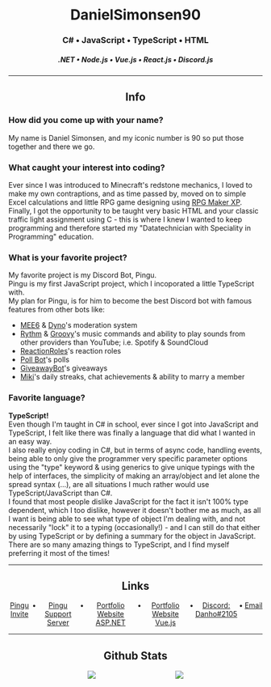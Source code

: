 <div id="DanielSimonsen90-github-content" align="center">

# DanielSimonsen90
### C# • JavaScript • TypeScript • HTML 
##### .NET • Node.js • Vue.js • React.js • Discord.js
    
***

## Info
<div class="qna-answer" align="left">

### How did you come up with your name?
My name is Daniel Simonsen, and my iconic number is 90 so put those together and there we go.

### What caught your interest into coding?
Ever since I was introduced to Minecraft's redstone mechanics, I loved to make my own contraptions, and as time passed by, moved on to simple Excel calculations and little RPG game designing using [RPG Maker XP](https://www.rpgmakerweb.com/products/rpg-maker-xp). <br />
Finally, I got the opportunity to be taught very basic HTML and your classic traffic light assignment using C - this is where I knew I wanted to keep programming and therefore started my "Datatechnician with Speciality in Programming" education.

### What is your favorite project?
My favorite project is my Discord Bot, Pingu. <br />
Pingu is my first JavaScript project, which I incoporated a little TypeScript with. <br />
My plan for Pingu, is for him to become the best Discord bot with famous features from other bots like:
* [MEE6](https://mee6.xyz/dashboard) & [Dyno](https://dyno.gg/account)'s moderation system
* [Rythm](https://rythm.fm/) & [Groovy](https://groovy.bot/)'s music commands and ability to play sounds from other providers than YouTube; i.e. Spotify & SoundCloud
* [ReactionRoles](https://top.gg/bot/550613223733329920)'s reaction roles
* [Poll Bot](https://top.gg/bot/pollbot)'s polls
* [GiveawayBot](https://giveawaybot.party/)'s giveaways
* [Miki](https://top.gg/bot/miki)'s daily streaks, chat achievements & ability to marry a member

### Favorite language?
**TypeScript!** <br />
Even though I'm taught in C# in school, ever since I got into JavaScript and TypeScript, I felt like there was finally a language that did what I wanted in an easy way.  <br />
I also really enjoy coding in C#, but in terms of async code, handling events, being able to only give the programmer very specific parameter options using the "type" keyword & using generics to give unique typings with the help of interfaces, the simplicity of making an array/object and let alone the spread syntax (...), are all situations I much rather would use TypeScript/JavaScript than C#.  <br />
I found that most people dislike JavaScript for the fact it isn't 100% type dependent, which I too dislike, however it doesn't bother me as much, as all I want is being able to see what type of object I'm dealing with, and not necessarily "lock" it to a typing (occasionally!) - and I can still do that either by using TypeScript or by defining a summary for the object in JavaScript.<br />
There are so many amazing things to TypeScript, and I find myself preferring it most of the times!
</div>

***

## Links
<div class="DanielSimonsen90-links">
    <a href="https://discord.com/api/oauth2/authorize?client_id=562176550674366464&permissions=8&scope=applications.commands%20bot">Pingu Invite</a> • 
    <a href="https://discord.gg/gbxRV4Ekvh">Pingu Support Server</a> • 
    <a href="https://danhosaurportfolio.azurewebsites.net/">Portfolio Website ASP.NET</a> • 
    <a href="https://danhosaurportfolioii.netlify.app/">Portfolio Website Vue.js</a> • 
    <a href="https://discord.com/channels/@me/245572699894710272">Discord: Danho#2105</a> • 
    <a href="mailto:danielsimonsen90@gmail.com">Email</a>
</div>

***

## Github Stats
<div style="display: flex; justify-content: space-evenly">
  <img id="DanielSimonsen90-activity" align="center" src="https://github-readme-stats.vercel.app/api?username=danielsimonsen90&show_icons=true&count_private=true&hide_border=true&icon_color=E0E0E0&bg_color=121821&title_color=FF5132&text_color=C1C1C1"/>
    <img id="danielsimonsen90-languages" align="center" src="https://github-readme-stats.vercel.app/api/top-langs/?username=danielsimonsen90&show_icons=true&count_private=true&hide_border=true&icon_color=E0E0E0&bg_color=121821&title_color=FF5132&text_color=C1C1C1&layout=compact" />
</div>

</div>

<style>
    .DanielSimonsen90-links {
        display: flex;
        flex-direction: row;
        gap: .25em;
    }
</style>

